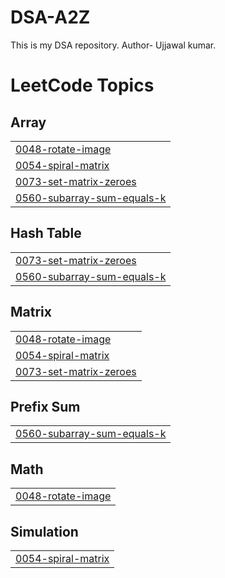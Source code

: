 # DSA-A2Z
This is my DSA repository.
Author- Ujjawal kumar.

<!---LeetCode Topics Start-->
# LeetCode Topics
## Array
|  |
| ------- |
| [0048-rotate-image](https://github.com/ujjawalkr07/DSA-A2Z/tree/master/0048-rotate-image) |
| [0054-spiral-matrix](https://github.com/ujjawalkr07/DSA-A2Z/tree/master/0054-spiral-matrix) |
| [0073-set-matrix-zeroes](https://github.com/ujjawalkr07/DSA-A2Z/tree/master/0073-set-matrix-zeroes) |
| [0560-subarray-sum-equals-k](https://github.com/ujjawalkr07/DSA-A2Z/tree/master/0560-subarray-sum-equals-k) |
## Hash Table
|  |
| ------- |
| [0073-set-matrix-zeroes](https://github.com/ujjawalkr07/DSA-A2Z/tree/master/0073-set-matrix-zeroes) |
| [0560-subarray-sum-equals-k](https://github.com/ujjawalkr07/DSA-A2Z/tree/master/0560-subarray-sum-equals-k) |
## Matrix
|  |
| ------- |
| [0048-rotate-image](https://github.com/ujjawalkr07/DSA-A2Z/tree/master/0048-rotate-image) |
| [0054-spiral-matrix](https://github.com/ujjawalkr07/DSA-A2Z/tree/master/0054-spiral-matrix) |
| [0073-set-matrix-zeroes](https://github.com/ujjawalkr07/DSA-A2Z/tree/master/0073-set-matrix-zeroes) |
## Prefix Sum
|  |
| ------- |
| [0560-subarray-sum-equals-k](https://github.com/ujjawalkr07/DSA-A2Z/tree/master/0560-subarray-sum-equals-k) |
## Math
|  |
| ------- |
| [0048-rotate-image](https://github.com/ujjawalkr07/DSA-A2Z/tree/master/0048-rotate-image) |
## Simulation
|  |
| ------- |
| [0054-spiral-matrix](https://github.com/ujjawalkr07/DSA-A2Z/tree/master/0054-spiral-matrix) |
<!---LeetCode Topics End-->